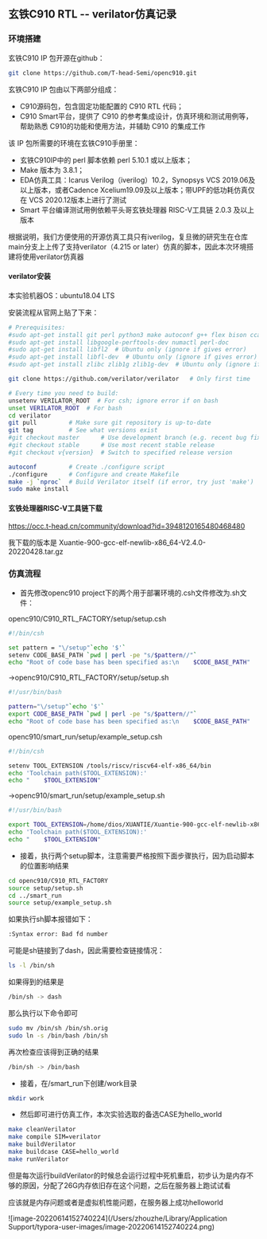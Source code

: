 ## 玄铁C910 RTL -- verilator仿真记录

### 环境搭建

玄铁C910 IP 包开源在github：

```bash
git clone https://github.com/T-head-Semi/openc910.git
```

玄铁C910 IP 包由以下两部分组成：

* C910源码包，包含固定功能配置的 C910 RTL 代码；
* C910 Smart平台，提供了 C910 的参考集成设计，仿真环境和测试用例等，帮助熟悉 C910的功能和使用方法，并辅助 C910 的集成工作

该 IP 包所需要的环境在玄铁C910手册里：

* 玄铁C910IP中的 perl 脚本依赖 perl 5.10.1 或以上版本；
* Make 版本为 3.8.1；
* EDA仿真工具：Icarus Verilog（iverilog）10.2，Synopsys VCS 2019.06及以上版本，或者Cadence Xcelium19.09及以上版本；带UPF的低功耗仿真仅在 VCS 2020.12版本上进行了测试
* Smart 平台编译测试用例依赖平头哥玄铁处理器 RISC-V工具链 2.0.3 及以上版本

根据说明，我们方便使用的开源仿真工具只有iverilog，复旦微的研究生在仓库main分支上上传了支持verilator（4.215 or later）仿真的脚本，因此本次环境搭建将使用verilator仿真器

#### verilator安装

本实验机器OS：ubuntu18.04 LTS

安装流程从官网上贴了下来：

```bash
# Prerequisites:
#sudo apt-get install git perl python3 make autoconf g++ flex bison ccache
#sudo apt-get install libgoogle-perftools-dev numactl perl-doc
#sudo apt-get install libfl2  # Ubuntu only (ignore if gives error)
#sudo apt-get install libfl-dev  # Ubuntu only (ignore if gives error)
#sudo apt-get install zlibc zlib1g zlib1g-dev  # Ubuntu only (ignore if gives error)

git clone https://github.com/verilator/verilator   # Only first time

# Every time you need to build:
unsetenv VERILATOR_ROOT  # For csh; ignore error if on bash
unset VERILATOR_ROOT  # For bash
cd verilator
git pull         # Make sure git repository is up-to-date
git tag          # See what versions exist
#git checkout master      # Use development branch (e.g. recent bug fixes)
#git checkout stable      # Use most recent stable release
#git checkout v{version}  # Switch to specified release version

autoconf         # Create ./configure script
./configure      # Configure and create Makefile
make -j `nproc`  # Build Verilator itself (if error, try just 'make')
sudo make install
```

#### 玄铁处理器RISC-V工具链下载

https://occ.t-head.cn/community/download?id=3948120165480468480

我下载的版本是 Xuantie-900-gcc-elf-newlib-x86_64-V2.4.0-20220428.tar.gz

### 仿真流程

* 首先修改openc910 project下的两个用于部署环境的.csh文件修改为.sh文件：

openc910/C910_RTL_FACTORY/setup/setup.csh

```bash
#!/bin/csh

set pattern = "\/setup"`echo '$'`
setenv CODE_BASE_PATH `pwd | perl -pe "s/$pattern//"`
echo "Root of code base has been specified as:\n    $CODE_BASE_PATH"
```
->openc910/C910_RTL_FACTORY/setup/setup.sh

```bash
#!/usr/bin/bash

pattern="\/setup"`echo '$'`
export CODE_BASE_PATH `pwd | perl -pe "s/$pattern//"`
echo "Root of code base has been specified as:\n    $CODE_BASE_PATH"
```

openc910/smart_run/setup/example_setup.csh

```bash
#!/bin/csh

setenv TOOL_EXTENSION /tools/riscv/riscv64-elf-x86_64/bin
echo 'Toolchain path($TOOL_EXTENSION):'
echo "    $TOOL_EXTENSION"
```

->openc910/smart_run/setup/example_setup.sh

```bash
#!/usr/bin/bash

export TOOL_EXTENSION=/home/dios/XUANTIE/Xuantie-900-gcc-elf-newlib-x86_64-V2.4.0-20220428/Xuantie-900-gcc-elf-newlib-x86_64-V2.4.0/bin
echo 'Toolchain path($TOOL_EXTENSION):'
echo "    $TOOL_EXTENSION"
```

* 接着，执行两个setup脚本，注意需要严格按照下面步骤执行，因为启动脚本的位置影响结果

```bash
cd openc910/C910_RTL_FACTORY
source setup/setup.sh
cd ../smart_run
source setup/example_setup.sh
```

如果执行sh脚本报错如下：

```bash
:Syntax error: Bad fd number
```

可能是sh链接到了dash，因此需要检查链接情况：

```bash
ls -l /bin/sh
```
如果得到的结果是

```bash
/bin/sh -> dash
```

那么执行以下命令即可

```bash
sudo mv /bin/sh /bin/sh.orig
sudo ln -s /bin/bash /bin/sh
```

再次检查应该得到正确的结果

```bash
/bin/sh -> /bin/bash
```

* 接着，在/smart_run下创建/work目录

```bash
mkdir work
```

* 然后即可进行仿真工作，本次实验选取的备选CASE为hello_world

```bash
make cleanVerilator
make compile SIM=verilator
make buildVerilator
make buildcase CASE=hello_world
make runVerilator
```

但是每次运行buildVerilator的时候总会运行过程中死机重启，初步认为是内存不够的原因，分配了26G内存依旧存在这个问题，之后在服务器上跑试试看

应该就是内存问题或者是虚拟机性能问题，在服务器上成功helloworld

![image-20220614152740224](/Users/zhouzhe/Library/Application Support/typora-user-images/image-20220614152740224.png)